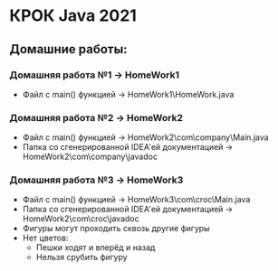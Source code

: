 # КРОК Java 2021

## Домашние работы:
### Домашняя работа №1 -> HomeWork1
- Файл с main() функцией -> HomeWork1\HomeWork.java

### Домашняя работа №2 -> HomeWork2
- Файл с main() функцией -> HomeWork2\сom\company\Main.java
- Папка со сгенерированной IDEA'ей документацией -> HomeWork2\сom\company\javadoc

### Домашняя работа №3 -> HomeWork3
- Файл с main() функцией -> HomeWork3\сom\croc\Main.java
- Папка со сгенерированной IDEA'ей документацией -> HomeWork2\сom\croc\javadoc
- Фигуры могут проходить сквозь другие фигуры
- Нет цветов:
  - Пешки ходят и вперёд и назад
  - Нельзя срубить фигуру
